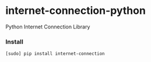 # internet-connection-python
Python Internet Connection Library

### Install
```bash
[sudo] pip install internet-connection
```